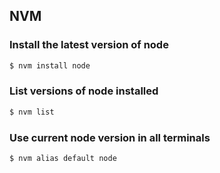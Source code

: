 ## NVM

### Install the latest version of node

```bash
$ nvm install node
```

### List versions of node installed

```bash
$ nvm list
```

### Use current node version in all terminals

```bash
$ nvm alias default node
```
